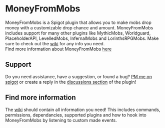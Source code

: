 # MoneyFromMobs  
MoneyFromMobs is a Spigot plugin that allows you to make mobs drop money with a customizable drop chance and amount. MoneyFromMobs includes support for many other plugins like MythicMobs, Worldguard, PlaceholderAPI, LevelledMobs, InfernalMobs and LorinthsRPGMobs. Make sure to check out the [wiki](https://github.com/chocolf/MoneyFromMobs/wiki) for any info you need.  
Find more information about MoneyFromMobs [here](https://www.spigotmc.org/resources/money-from-mobs-1-12-1-17.79137/)  

## Support  
Do you need assistance, have a suggestion, or found a bug? [PM me on spigot](https://www.spigotmc.org/conversations/add?to=chocolf) or create a reply in the [discussions section](https://www.spigotmc.org/threads/money-from-mobs-1-12-1-17.440514/) of the plugin!  
  
## Find more information
The [wiki](https://github.com/chocolf/MoneyFromMobs/wiki) should contain all information you need! This includes commands, permissions, dependancies, supported plugins and how to hook into MoneyFromMobs by listening to custom made events.
